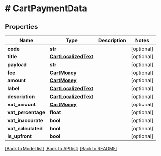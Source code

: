 # # CartPaymentData


## Properties 


Name | Type | Description | Notes
------------ | ------------- | ------------- | -------------
**code**| **str** |   | [optional]
**title**| [**CartLocalizedText**](CartLocalizedText.md) |   | [optional]
**payload**| **str** |   | [optional]
**fee**| [**CartMoney**](CartMoney.md) |   | [optional]
**amount**| [**CartMoney**](CartMoney.md) |   | [optional]
**label**| [**CartLocalizedText**](CartLocalizedText.md) |   | [optional]
**description**| [**CartLocalizedText**](CartLocalizedText.md) |   | [optional]
**vat_amount**| [**CartMoney**](CartMoney.md) |   | [optional]
**vat_percentage**| **float** |   | [optional]
**vat_inaccurate**| **bool** |   | [optional]
**vat_calculated**| **bool** |   | [optional]
**is_upfront**| **bool** |   | [optional]


[[Back to Model list]](../../README.md#models) [[Back to API list]](../../README.md#endpoints) [[Back to README]](../../README.md)

